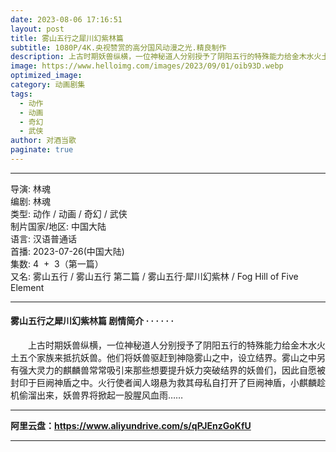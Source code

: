 ```yaml
---
date: 2023-08-06 17:16:51
layout: post
title: 雾山五行之犀川幻紫林篇
subtitle: 1080P/4K.央视赞赏的高分国风动漫之光.精良制作
description: 上古时期妖兽纵横，一位神秘道人分别授予了阴阳五行的特殊能力给金木水火土五个家族来抵抗妖兽。他们将妖兽驱赶到神隐雾山之中，设立结界雾山之中另有强大灵力的麒麟兽常常吸引来那些想要提升妖力突破结界的妖兽们...
image: https://www.helloimg.com/images/2023/09/01/oib93D.webp
optimized_image: 
category: 动画剧集
tags:
  - 动作
  - 动画
  - 奇幻
  - 武侠
author: 对酒当歌
paginate: true
---
```


---
导演: 林魂  
编剧: 林魂  
类型: 动作 / 动画 / 奇幻 / 武侠  
制片国家/地区: 中国大陆  
语言: 汉语普通话  
首播: 2023-07-26(中国大陆)  
集数: 4  +  3（第一篇）  
又名: 雾山五行 / 雾山五行 第二篇 / 雾山五行·犀川幻紫林 / Fog Hill of Five Element  

---

#### 雾山五行之犀川幻紫林篇 剧情简介 · · · · · ·

　　上古时期妖兽纵横，一位神秘道人分别授予了阴阳五行的特殊能力给金木水火土五个家族来抵抗妖兽。他们将妖兽驱赶到神隐雾山之中，设立结界。雾山之中另有强大灵力的麒麟兽常常吸引来那些想要提升妖力突破结界的妖兽们，因此自愿被封印于巨阙神盾之中。火行使者闻人翊悬为救其母私自打开了巨阙神盾，小麒麟趁机偷溜出来，妖兽界将掀起一股腥风血雨……

---

**阿里云盘：<https://www.aliyundrive.com/s/qPJEnzGoKfU>**

---
